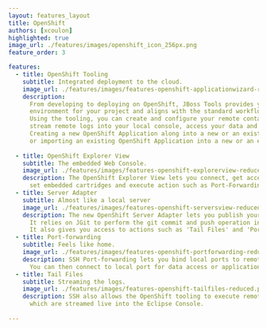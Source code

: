 ```yaml
---
layout: features_layout
title: OpenShift
authors: [xcoulon]
highlighted: true
image_url: ./features/images/openshift_icon_256px.png
feature_order: 3

features:
  - title: OpenShift Tooling 
    subtitle: Integrated deployment to the cloud.
    image_url: ./features/images/features-openshift-applicationwizard-reduced.png
    description: 
      From developing to deploying on OpenShift, JBoss Tools provides you with a fully fledged 
      environment for your project and aligns with the standard workflows within Eclipse. 
      Using the tooling, you can create and configure your remote container, deploy your application, 
      stream remote logs into your local console, access your data and remotely debug the running application.
      Creating a new OpenShift Application along into a new or an existing Eclipse Project, 
      or importing an existing OpenShift Application into a new or an existing project, the Application Wizard supports all the combinations. 
       
  - title: OpenShift Explorer View
    subtitle: The embedded Web Console.
    image_url: ./features/images/features-openshift-explorerview-reduced.png
    description: The OpenShift Explorer View lets you connect, get access to domain and application creation, 
      set embedded cartridges and execute action such as Port-Forwarding and Tail Files   
  - title: Server Adapter
    subtitle: Almost like a local server
    image_url: ./features/images/features-openshift-serversview-reduced.png
    description: The new OpenShift Server Adapter lets you publish your code changes in a single click. 
      It relies on JGit to perform the git commit and push operation in background. 
      It also gives you access to actions such as 'Tail Files' and 'Port Forwarding'.    
  - title: Port-forwarding
    subtitle: Feels like home.
    image_url: ./features/images/features-openshift-portforwarding-reduced.png
    description: SSH Port-forwarding lets you bind local ports to remote ports on OpenShift using SSH tunneling. 
      You can then connect to local port for data access or application debugging.  
  - title: Tail Files
    subtitle: Streaming the logs.
    image_url: ./features/images/features-openshift-tailfiles-reduced.png
    description: SSH also allows the OpenShift tooling to execute remote commands such a 'tail' on log files, 
      which are streamed live into the Eclipse Console.
       
---
```

